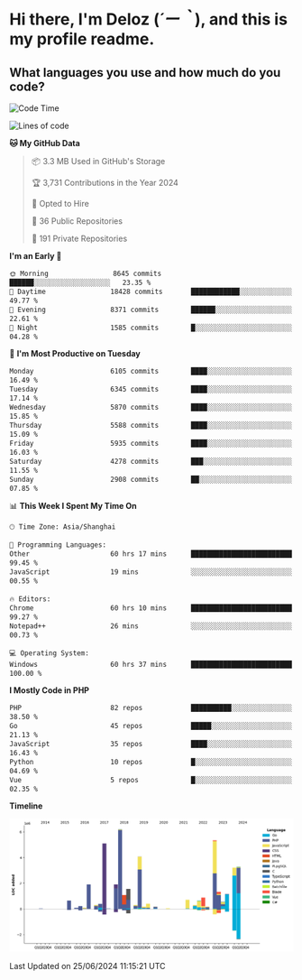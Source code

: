 # **Hi there, I'm Deloz (*´ー｀*), and this is my profile readme.**

## **What languages you use and how much do you code?**

<!--START_SECTION:waka-->
![Code Time](http://img.shields.io/badge/Code%20Time-4%2C285%20hrs%2029%20mins-blue)

![Lines of code](https://img.shields.io/badge/From%20Hello%20World%20I%27ve%20Written-41.9%20million%20lines%20of%20code-blue)

**🐱 My GitHub Data** 

> 📦 3.3 MB Used in GitHub's Storage 
 > 
> 🏆 3,731 Contributions in the Year 2024
 > 
> 💼 Opted to Hire
 > 
> 📜 36 Public Repositories 
 > 
> 🔑 191 Private Repositories 
 > 
**I'm an Early 🐤** 

```text
🌞 Morning                8645 commits        ██████░░░░░░░░░░░░░░░░░░░   23.35 % 
🌆 Daytime                18428 commits       ████████████░░░░░░░░░░░░░   49.77 % 
🌃 Evening                8371 commits        ██████░░░░░░░░░░░░░░░░░░░   22.61 % 
🌙 Night                  1585 commits        █░░░░░░░░░░░░░░░░░░░░░░░░   04.28 % 
```
📅 **I'm Most Productive on Tuesday** 

```text
Monday                   6105 commits        ████░░░░░░░░░░░░░░░░░░░░░   16.49 % 
Tuesday                  6345 commits        ████░░░░░░░░░░░░░░░░░░░░░   17.14 % 
Wednesday                5870 commits        ████░░░░░░░░░░░░░░░░░░░░░   15.85 % 
Thursday                 5588 commits        ████░░░░░░░░░░░░░░░░░░░░░   15.09 % 
Friday                   5935 commits        ████░░░░░░░░░░░░░░░░░░░░░   16.03 % 
Saturday                 4278 commits        ███░░░░░░░░░░░░░░░░░░░░░░   11.55 % 
Sunday                   2908 commits        ██░░░░░░░░░░░░░░░░░░░░░░░   07.85 % 
```


📊 **This Week I Spent My Time On** 

```text
🕑︎ Time Zone: Asia/Shanghai

💬 Programming Languages: 
Other                    60 hrs 17 mins      █████████████████████████   99.45 % 
JavaScript               19 mins             ░░░░░░░░░░░░░░░░░░░░░░░░░   00.55 % 

🔥 Editors: 
Chrome                   60 hrs 10 mins      █████████████████████████   99.27 % 
Notepad++                26 mins             ░░░░░░░░░░░░░░░░░░░░░░░░░   00.73 % 

💻 Operating System: 
Windows                  60 hrs 37 mins      █████████████████████████   100.00 % 
```

**I Mostly Code in PHP** 

```text
PHP                      82 repos            ██████████░░░░░░░░░░░░░░░   38.50 % 
Go                       45 repos            █████░░░░░░░░░░░░░░░░░░░░   21.13 % 
JavaScript               35 repos            ████░░░░░░░░░░░░░░░░░░░░░   16.43 % 
Python                   10 repos            █░░░░░░░░░░░░░░░░░░░░░░░░   04.69 % 
Vue                      5 repos             █░░░░░░░░░░░░░░░░░░░░░░░░   02.35 % 
```



**Timeline**

![Lines of Code chart](https://raw.githubusercontent.com/deloz/deloz/main/assets/bar_graph.png)


 Last Updated on 25/06/2024 11:15:21 UTC
<!--END_SECTION:waka-->
